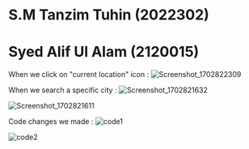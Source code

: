 # S.M Tanzim Tuhin (2022302)
# Syed Alif Ul Alam (2120015)

When we click on "current location" icon :
![Screenshot_1702822309](https://github.com/alifjs/Final-Project-Mobile-App/assets/92691751/4992a3b3-8e10-4c24-9a43-bc8c3fbda38d)

When we search a specific city :
![Screenshot_1702821632](https://github.com/alifjs/Final-Project-Mobile-App/assets/92691751/6ec46745-b335-4ee0-a86f-5b715b050e13)

![Screenshot_1702821611](https://github.com/alifjs/Final-Project-Mobile-App/assets/92691751/470cb8e4-b86c-4264-b797-92ca5a9b810c)

Code changes we made :
![code1](https://github.com/alifjs/Final-Project-Mobile-App/assets/92691751/340f769a-88b6-4dd4-80e5-f3d6e8121683)

![code2](https://github.com/alifjs/Final-Project-Mobile-App/assets/92691751/75ef5760-fe03-4ba6-ac02-4115c42f2f7a)

